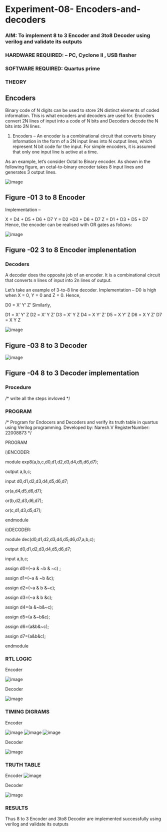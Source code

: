 # Experiment-08- Encoders-and-decoders 
### AIM: To implement 8 to 3 Encoder and  3to8 Decoder using verilog and validate its outputs
### HARDWARE REQUIRED:  – PC, Cyclone II , USB flasher
### SOFTWARE REQUIRED:   Quartus prime
### THEORY 

## Encoders
Binary code of N digits can be used to store 2N distinct elements of coded information. This is what encoders and decoders are used for. Encoders convert 2N lines of input into a code of N bits and Decoders decode the N bits into 2N lines.

1. Encoders –
An encoder is a combinational circuit that converts binary information in the form of a 2N input lines into N output lines, which represent N bit code for the input. For simple encoders, it is assumed that only one input line is active at a time.

As an example, let’s consider Octal to Binary encoder. As shown in the following figure, an octal-to-binary encoder takes 8 input lines and generates 3 output lines.

![image](https://user-images.githubusercontent.com/36288975/171543588-bc0746df-a173-4b35-989e-5fb7d385fe8a.png)
## Figure -01 3 to 8 Encoder 


Implementation –

X = D4 + D5 + D6 + D7
Y = D2 +D3 + D6 + D7
Z = D1 + D3 + D5 + D7 
Hence, the encoder can be realised with OR gates as follows:


![image](https://user-images.githubusercontent.com/36288975/171543740-68403b82-aa93-4c98-9343-f32b14885a2e.png)
## Figure -02 3 to 8 Encoder implenentation 

 ### Decoders 
A decoder does the opposite job of an encoder. It is a combinational circuit that converts n lines of input into 2n lines of output.

Let’s take an example of 3-to-8 line decoder.
Implementation –
D0 is high when X = 0, Y = 0 and Z = 0. Hence,

D0 = X’ Y’ Z’ 
Similarly,

D1 = X’ Y’ Z
D2 = X’ Y Z’
D3 = X’ Y Z
D4 = X Y’ Z’
D5 = X Y’ Z
D6 = X Y Z’
D7 = X Y Z 


![image](https://user-images.githubusercontent.com/36288975/171543978-ee2d0671-2846-40a1-8705-507fd6287a49.png)
## Figure -03 8 to 3 Decoder 



![image](https://user-images.githubusercontent.com/36288975/171543866-5a6eace6-8683-49d7-9c4f-a7cb30ec3035.png)
## Figure -04 8 to 3 Decoder implementation 

### Procedure
/* write all the steps invloved */



### PROGRAM 
/*
Program for Endocers and Decoders  and verify its truth table in quartus using Verilog programming.
Developed by: Naresh.V
RegisterNumber: 22008873 
*/

PROGRAM

i)ENCODER:

module exp8(a,b,c,d0,d1,d2,d3,d4,d5,d6,d7);

output a,b,c;

input d0,d1,d2,d3,d4,d5,d6,d7;

or(a,d4,d5,d6,d7);

or(b,d2,d3,d6,d7);

or(c,d1,d3,d5,d7);

endmodule

ii)DECODER:

module dec(d0,d1,d2,d3,d4,d5,d6,d7,a,b,c);

output d0,d1,d2,d3,d4,d5,d6,d7;

input a,b,c;

assign d0=(~a & ~b & ~c) ;

assign d1=(~a & ~b &c);

assign d2=(~a & b &~c);

assign d3=(~a & b &c);

assign d4=(a &~b&~c);

assign d5=(a &~b&c);

assign d6=(a&b&~c);

assign d7=(a&b&c);

endmodule




### RTL LOGIC  

Encoder

![image](https://user-images.githubusercontent.com/119393642/214846263-f02ed1eb-9b99-4aa6-9df9-d4c9129e5a9a.png)

Decoder

![image](https://user-images.githubusercontent.com/119393642/214846418-7080cbb9-f5b2-4e81-b3a8-fd7e50837d53.png)



### TIMING DIGRAMS  

Encoder

![image](https://user-images.githubusercontent.com/119393642/214846420-6e6222bd-5779-4488-b842-b4b12a7be7c1.png)
![image](https://user-images.githubusercontent.com/119393642/214846455-b5af1234-c2f7-48ad-bdef-e2e81914ef94.png)
![image](https://user-images.githubusercontent.com/119393642/214846481-6e217d1c-a599-4f10-9410-2da45764d992.png)

Decoder

![image](https://user-images.githubusercontent.com/119393642/214846566-dee4ede6-2fc2-4449-8bb6-468c760c7912.png)

### TRUTH TABLE 

Encoder
![image](https://user-images.githubusercontent.com/119393642/214846647-b4ea3f1c-5b9c-468f-9a8c-33d727511a02.png)

Decoder

![image](https://user-images.githubusercontent.com/119393642/214846681-faf0877a-5466-4315-904f-f11d1e854492.png)

### RESULTS 
Thus 8 to 3 Encoder and 3to8 Decoder are implemented successfully using verilog and validate its outputs
